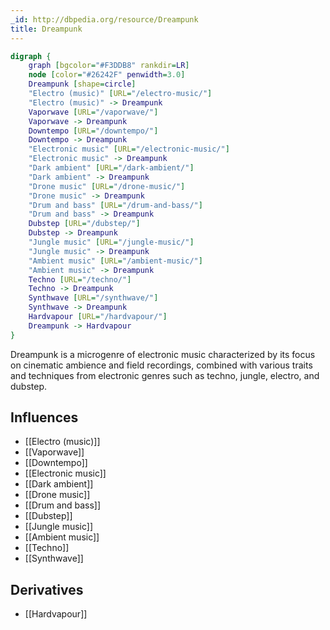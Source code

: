 ```yaml
---
_id: http://dbpedia.org/resource/Dreampunk
title: Dreampunk
---
```


```dot
digraph {
	graph [bgcolor="#F3DDB8" rankdir=LR]
	node [color="#26242F" penwidth=3.0]
	Dreampunk [shape=circle]
	"Electro (music)" [URL="/electro-music/"]
	"Electro (music)" -> Dreampunk
	Vaporwave [URL="/vaporwave/"]
	Vaporwave -> Dreampunk
	Downtempo [URL="/downtempo/"]
	Downtempo -> Dreampunk
	"Electronic music" [URL="/electronic-music/"]
	"Electronic music" -> Dreampunk
	"Dark ambient" [URL="/dark-ambient/"]
	"Dark ambient" -> Dreampunk
	"Drone music" [URL="/drone-music/"]
	"Drone music" -> Dreampunk
	"Drum and bass" [URL="/drum-and-bass/"]
	"Drum and bass" -> Dreampunk
	Dubstep [URL="/dubstep/"]
	Dubstep -> Dreampunk
	"Jungle music" [URL="/jungle-music/"]
	"Jungle music" -> Dreampunk
	"Ambient music" [URL="/ambient-music/"]
	"Ambient music" -> Dreampunk
	Techno [URL="/techno/"]
	Techno -> Dreampunk
	Synthwave [URL="/synthwave/"]
	Synthwave -> Dreampunk
	Hardvapour [URL="/hardvapour/"]
	Dreampunk -> Hardvapour
}
```

Dreampunk is a microgenre of electronic music characterized by its focus on cinematic ambience and field recordings, combined with various traits and techniques from electronic genres such as techno, jungle, electro, and dubstep.

## Influences
- [[Electro (music)]]
- [[Vaporwave]]
- [[Downtempo]]
- [[Electronic music]]
- [[Dark ambient]]
- [[Drone music]]
- [[Drum and bass]]
- [[Dubstep]]
- [[Jungle music]]
- [[Ambient music]]
- [[Techno]]
- [[Synthwave]]

## Derivatives
- [[Hardvapour]]
